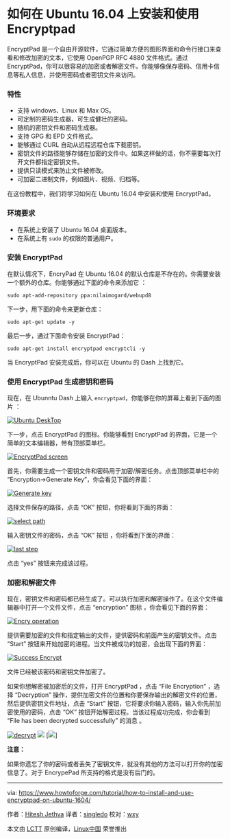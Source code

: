 如何在 Ubuntu 16.04 上安装和使用 Encryptpad
==============

EncryptPad 是一个自由开源软件，它通过简单方便的图形界面和命令行接口来查看和修改加密的文本，它使用 OpenPGP RFC 4880 文件格式。通过 EncryptPad，你可以很容易的加密或者解密文件。你能够像保存密码、信用卡信息等私人信息，并使用密码或者密钥文件来访问。

### 特性

- 支持 windows、Linux 和 Max OS。
- 可定制的密码生成器，可生成健壮的密码。
- 随机的密钥文件和密码生成器。
- 支持 GPG 和 EPD 文件格式。
- 能够通过 CURL 自动从远程远程仓库下载密钥。
- 密钥文件的路径能够存储在加密的文件中。如果这样做的话，你不需要每次打开文件都指定密钥文件。
- 提供只读模式来防止文件被修改。
- 可加密二进制文件，例如图片、视频、归档等。


在这份教程中，我们将学习如何在 Ubuntu 16.04 中安装和使用 EncryptPad。

### 环境要求

- 在系统上安装了 Ubuntu 16.04 桌面版本。
- 在系统上有 `sudo` 的权限的普通用户。

### 安装 EncryptPad 

在默认情况下，EncryPad 在 Ubuntu 16.04 的默认仓库是不存在的。你需要安装一个额外的仓库。你能够通过下面的命令来添加它 ：

```
sudo apt-add-repository ppa:nilaimogard/webupd8
```

下一步，用下面的命令来更新仓库：

```
sudo apt-get update -y
```

最后一步，通过下面命令安装 EncryptPad：

```
sudo apt-get install encryptpad encryptcli -y
```

当 EncryptPad 安装完成后，你可以在 Ubuntu 的 Dash 上找到它。

### 使用 EncryptPad 生成密钥和密码

现在，在 Ubunntu Dash 上输入 `encryptpad`，你能够在你的屏幕上看到下面的图片 ：

[![Ubuntu DeskTop][1]][2]

下一步，点击 EncryptPad 的图标。你能够看到 EncryptPad 的界面，它是一个简单的文本编辑器，带有顶部菜单栏。

[![EncryptPad screen][3]][4]

首先，你需要生成一个密钥文件和密码用于加密/解密任务。点击顶部菜单栏中的 “Encryption->Generate Key”，你会看见下面的界面：

[![Generate key][5]][6]

选择文件保存的路径，点击 “OK” 按钮，你将看到下面的界面：

[![select path][7]][8]

输入密钥文件的密码，点击 “OK” 按钮 ，你将看到下面的界面：

[![last step][9]][10]

点击 “yes” 按钮来完成该过程。

### 加密和解密文件

现在，密钥文件和密码都已经生成了。可以执行加密和解密操作了。在这个文件编辑器中打开一个文件文件，点击 “encryption” 图标 ，你会看见下面的界面：

[![Encry operation][11]][12]

提供需要加密的文件和指定输出的文件，提供密码和前面产生的密钥文件。点击 “Start” 按钮来开始加密的进程。当文件被成功的加密，会出现下面的界面：

[![Success Encrypt][13]][14]

文件已经被该密码和密钥文件加密了。

如果你想解密被加密后的文件，打开 EncryptPad ，点击 “File Encryption” ，选择 “Decryption” 操作，提供加密文件的位置和你要保存输出的解密文件的位置，然后提供密钥文件地址，点击 “Start” 按钮，它将要求你输入密码，输入你先前加密使用的密码，点击 “OK” 按钮开始解密过程。当该过程成功完成，你会看到 “File has been decrypted successfully” 的消息 。


[![decrypt ][16]][17]
[![][18]][18]
[![][13]]


**注意：**

如果你遗忘了你的密码或者丢失了密钥文件，就没有其他的方法可以打开你的加密信息了。对于 EncrypePad 所支持的格式是没有后门的。

--------------------------------------------------------------------------------
via: https://www.howtoforge.com/tutorial/how-to-install-and-use-encryptpad-on-ubuntu-1604/

作者：[Hitesh Jethva][a]
译者：[singledo](https://github.com/singledo)
校对：[wxy](https://github.com/wxy)

本文由 [LCTT](https://github.com/LCTT/TranslateProject) 原创编译，[Linux中国](https://linux.cn/) 荣誉推出


[a]:https://www.howtoforge.com
[1]:https://www.howtoforge.com/images/how_to_install_and_use_encryptpad_on_ubuntu_1604/Screenshot-of-encryptpad-dash.png
[2]:https://www.howtoforge.com/images/how_to_install_and_use_encryptpad_on_ubuntu_1604/big/Screenshot-of-encryptpad-dash.png
[3]:https://www.howtoforge.com/images/how_to_install_and_use_encryptpad_on_ubuntu_1604/Screenshot-of-encryptpad-dashboard.png
[4]:https://www.howtoforge.com/images/how_to_install_and_use_encryptpad_on_ubuntu_1604/big/Screenshot-of-encryptpad-dashboard.png
[5]:https://www.howtoforge.com/images/how_to_install_and_use_encryptpad_on_ubuntu_1604/Screenshot-of-encryptpad-generate-key.png
[6]:https://www.howtoforge.com/images/how_to_install_and_use_encryptpad_on_ubuntu_1604/big/Screenshot-of-encryptpad-generate-key.png
[7]:https://www.howtoforge.com/images/how_to_install_and_use_encryptpad_on_ubuntu_1604/Screenshot-of-encryptpad-generate-passphrase.png
[8]:https://www.howtoforge.com/images/how_to_install_and_use_encryptpad_on_ubuntu_1604/big/Screenshot-of-encryptpad-generate-passphrase.png
[9]:https://www.howtoforge.com/images/how_to_install_and_use_encryptpad_on_ubuntu_1604/Screenshot-of-encryptpad-use-key-file.png
[10]:https://www.howtoforge.com/images/how_to_install_and_use_encryptpad_on_ubuntu_1604/big/Screenshot-of-encryptpad-use-key-file.png
[11]:https://www.howtoforge.com/images/how_to_install_and_use_encryptpad_on_ubuntu_1604/Screenshot-of-encryptpad-start-encryption.png
[12]:https://www.howtoforge.com/images/how_to_install_and_use_encryptpad_on_ubuntu_1604/big/Screenshot-of-encryptpad-start-encryption.png
[13]:https://www.howtoforge.com/images/how_to_install_and_use_encryptpad_on_ubuntu_1604/Screenshot-of-encryptpad-file-encrypted-successfully.png
[14]:https://www.howtoforge.com/images/how_to_install_and_use_encryptpad_on_ubuntu_1604/big/Screenshot-of-encryptpad-file-encrypted-successfully.png
[15]:https://www.howtoforge.com/images/how_to_install_and_use_encryptpad_on_ubuntu_1604/Screenshot-of-encryptpad-decryption-page.png
[16]:https://www.howtoforge.com/images/how_to_install_and_use_encryptpad_on_ubuntu_1604/big/Screenshot-of-encryptpad-decryption-page.png
[17]:https://www.howtoforge.com/images/how_to_install_and_use_encryptpad_on_ubuntu_1604/Screenshot-of-encryptpad-decryption-passphrase.png
[18]:https://www.howtoforge.com/images/how_to_install_and_use_encryptpad_on_ubuntu_1604/big/Screenshot-of-encryptpad-decryption-passphrase.png
[19]:https://www.howtoforge.com/images/how_to_install_and_use_encryptpad_on_ubuntu_1604/Screenshot-of-encryptpad-decryption-successfully.png
[20]:https://www.howtoforge.com/images/how_to_install_and_use_encryptpad_on_ubuntu_1604/big/Screenshot-of-encryptpad-decryption-successfully.png